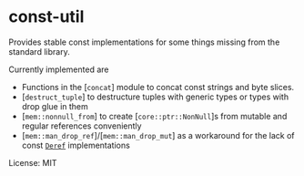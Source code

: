 # const-util

Provides stable const implementations for some things missing from the standard library.

Currently implemented are
- Functions in the [`concat`] module to concat const strings and byte slices.
- [`destruct_tuple`] to destructure tuples with generic types or types with drop glue in them
- [`mem::nonnull_from`] to create [`core::ptr::NonNull`]s from mutable and regular references
  conveniently
- [`mem::man_drop_ref`]/[`mem::man_drop_mut`] as a workaround for the lack of const
  [`Deref`](core::ops::Deref) implementations

License: MIT

